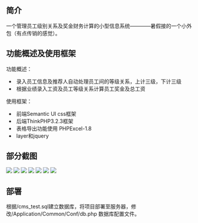 ## 简介

一个管理员工级别关系及奖金财务计算的小型信息系统————暑假接的一个小外包（有点传销的感觉）。


## 功能概述及使用框架
功能概述：
*  录入员工信息及推荐人自动处理员工间的等级关系，上计三级，下计三级
*  根据业绩录入工资及员工等级关系计算员工奖金及总工资

使用框架：

*  前端Semantic UI css框架
*  后端ThinkPHP3.2.3框架 
*  表格导出功能使用 PHPExcel-1.8
*  layer和jquery

## 部分截图

![](https://github.com/fivelike/FinanceMS/tree/master/screenshots/picture_1.png)
![](https://github.com/fivelike/FinanceMS/tree/master/screenshots/picture_2.png)
![](https://github.com/fivelike/FinanceMS/tree/master/screenshots/picture_3.png)
![](https://github.com/fivelike/FinanceMS/tree/master/screenshots/picture_4.png)
![](https://github.com/fivelike/FinanceMS/tree/master/screenshots/picture_5.png)
![](https://github.com/fivelike/FinanceMS/tree/master/screenshots/picture_6.png)
![](https://github.com/fivelike/FinanceMS/tree/master/screenshots/picture_7.png)

## 部署
根据/cms_test.sql建立数据库，将项目部署至服务器，修改/Application/Common/Conf/db.php 数据库配置文件。
